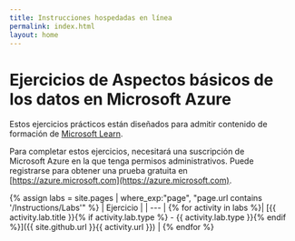 ```yaml
---
title: Instrucciones hospedadas en línea
permalink: index.html
layout: home
---
```


# Ejercicios de Aspectos básicos de los datos en Microsoft Azure

Estos ejercicios prácticos están diseñados para admitir contenido de formación de [Microsoft Learn](https://docs.microsoft.com/training/).

Para completar estos ejercicios, necesitará una suscripción de Microsoft Azure en la que tenga permisos administrativos. Puede registrarse para obtener una prueba gratuita en [https://azure.microsoft.com](https://azure.microsoft.com).

{% assign labs = site.pages | where_exp:"page", "page.url contains '/Instructions/Labs'" %}
| Ejercicio |
| --- |
{% for activity in labs  %}| [{{ activity.lab.title }}{% if activity.lab.type %} - {{ activity.lab.type }}{% endif %}]({{ site.github.url }}{{ activity.url }}) |
{% endfor %}
